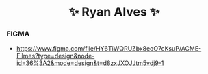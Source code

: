 <div  align="center"> <h1> ✨ Ryan Alves ✨ </h1> </div>

### FIGMA
- https://www.figma.com/file/HY6TiWQRUZbx8eoO7cKsuP/ACME-Filmes?type=design&node-id=36%3A2&mode=design&t=d8zxJXOJJtm5vdj9-1
